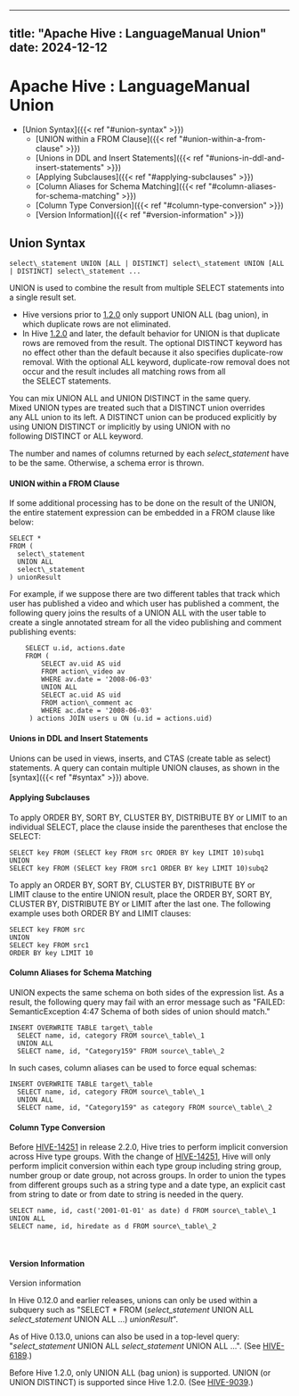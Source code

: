 ---

title: "Apache Hive : LanguageManual Union"
date: 2024-12-12
----------------

# Apache Hive : LanguageManual Union

* [Union Syntax]({{< ref "#union-syntax" >}})
  + [UNION within a FROM Clause]({{< ref "#union-within-a-from-clause" >}})
  + [Unions in DDL and Insert Statements]({{< ref "#unions-in-ddl-and-insert-statements" >}})
  + [Applying Subclauses]({{< ref "#applying-subclauses" >}})
  + [Column Aliases for Schema Matching]({{< ref "#column-aliases-for-schema-matching" >}})
  + [Column Type Conversion]({{< ref "#column-type-conversion" >}})
  + [Version Information]({{< ref "#version-information" >}})

## Union Syntax

```
select\_statement UNION [ALL | DISTINCT] select\_statement UNION [ALL | DISTINCT] select\_statement ...

```

UNION is used to combine the result from multiple SELECT statements into a single result set.

* Hive versions prior to [1.2.0](https://issues.apache.org/jira/browse/HIVE-9039) only support UNION ALL (bag union), in which duplicate rows are not eliminated.
* In Hive [1.2.0](https://issues.apache.org/jira/browse/HIVE-9039) and later, the default behavior for UNION is that duplicate rows are removed from the result. The optional DISTINCT keyword has no effect other than the default because it also specifies duplicate-row removal. With the optional ALL keyword, duplicate-row removal does not occur and the result includes all matching rows from all the SELECT statements.

You can mix UNION ALL and UNION DISTINCT in the same query. Mixed UNION types are treated such that a DISTINCT union overrides any ALL union to its left. A DISTINCT union can be produced explicitly by using UNION DISTINCT or implicitly by using UNION with no following DISTINCT or ALL keyword.

The number and names of columns returned by each *select\_statement* have to be the same. Otherwise, a schema error is thrown.

#### UNION within a FROM Clause

If some additional processing has to be done on the result of the UNION, the entire statement expression can be embedded in a FROM clause like below:

```
SELECT *
FROM (
  select\_statement
  UNION ALL
  select\_statement
) unionResult

```

For example, if we suppose there are two different tables that track which user has published a video and which user has published a comment, the following query joins the results of a UNION ALL with the user table to create a single annotated stream for all the video publishing and comment publishing events:

```
    SELECT u.id, actions.date
    FROM (
        SELECT av.uid AS uid 
        FROM action\_video av 
        WHERE av.date = '2008-06-03' 
        UNION ALL 
        SELECT ac.uid AS uid 
        FROM action\_comment ac 
        WHERE ac.date = '2008-06-03' 
     ) actions JOIN users u ON (u.id = actions.uid) 

```

#### Unions in DDL and Insert Statements

Unions can be used in views, inserts, and CTAS (create table as select) statements. A query can contain multiple UNION clauses, as shown in the [syntax]({{< ref "#syntax" >}}) above.

#### Applying Subclauses

To apply ORDER BY, SORT BY, CLUSTER BY, DISTRIBUTE BY or LIMIT to an individual SELECT, place the clause inside the parentheses that enclose the SELECT:

```
SELECT key FROM (SELECT key FROM src ORDER BY key LIMIT 10)subq1
UNION
SELECT key FROM (SELECT key FROM src1 ORDER BY key LIMIT 10)subq2
```

To apply an ORDER BY, SORT BY, CLUSTER BY, DISTRIBUTE BY or LIMIT clause to the entire UNION result, place the ORDER BY, SORT BY, CLUSTER BY, DISTRIBUTE BY or LIMIT after the last one. The following example uses both ORDER BY and LIMIT clauses:

```
SELECT key FROM src
UNION
SELECT key FROM src1 
ORDER BY key LIMIT 10
```

#### Column Aliases for Schema Matching

UNION expects the same schema on both sides of the expression list. As a result, the following query may fail with an error message such as "FAILED: SemanticException 4:47 Schema of both sides of union should match."

```
INSERT OVERWRITE TABLE target\_table
  SELECT name, id, category FROM source\_table\_1
  UNION ALL
  SELECT name, id, "Category159" FROM source\_table\_2
```

In such cases, column aliases can be used to force equal schemas:

```
INSERT OVERWRITE TABLE target\_table
  SELECT name, id, category FROM source\_table\_1
  UNION ALL
  SELECT name, id, "Category159" as category FROM source\_table\_2
```

#### Column Type Conversion

Before [HIVE-14251](https://issues.apache.org/jira/browse/HIVE-14251) in release 2.2.0, Hive tries to perform implicit conversion across Hive type groups. With the change of [HIVE-14251](https://issues.apache.org/jira/browse/HIVE-14251), Hive will only perform implicit conversion within each type group including string group, number group or date group, not across groups. In order to union the types from different groups such as a string type and a date type, an explicit cast from string to date or from date to string is needed in the query.

```
SELECT name, id, cast('2001-01-01' as date) d FROM source\_table\_1
UNION ALL
SELECT name, id, hiredate as d FROM source\_table\_2
```

 

#### Version Information

Version information

In Hive 0.12.0 and earlier releases, unions can only be used within a subquery such as "SELECT * FROM (*select\_statement* UNION ALL *select\_statement* UNION ALL ...) *unionResult*".

As of Hive 0.13.0, unions can also be used in a top-level query: "*select\_statement* UNION ALL *select\_statement* UNION ALL ...". (See [HIVE-6189](https://issues.apache.org/jira/browse/HIVE-6189).)

Before Hive 1.2.0, only UNION ALL (bag union) is supported. UNION (or UNION DISTINCT) is supported since Hive 1.2.0. (See [HIVE-9039](https://issues.apache.org/jira/browse/HIVE-9039).)

 

 

